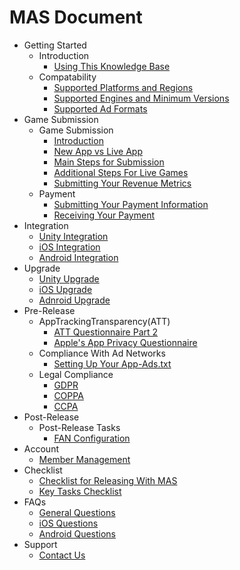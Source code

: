 # MAS Document

<!--ts-->
* Getting Started
  * Introduction
    * [Using This Knowledge Base](./markdowns/knowledge-base.md)
  * Compatability
    * [Supported Platforms and Regions](./markdowns/supported-platforms-regions.md)
    * [Supported Engines and Minimum Versions](./markdowns/supported-engines-minimum-versions.md)
    * [Supported Ad Formats](./markdowns/supported-ad-formats.md)
* Game Submission
  * Game Submission
    * [Introduction](./markdowns/submission-introduction.md)
    * [New App vs Live App](./markdowns/submission-newapp-vs-liveapp.md)
    * [Main Steps for Submission](./markdowns/submission-main-steps.md)
    * [Additional Steps For Live Games](./markdowns/submission-additional-steps.md)
    * [Submitting Your Revenue Metrics](./markdowns/submission-revenue-metrics.md)
  * Payment
    * [Submitting Your Payment Information](./markdowns/payment-submitting-information.md)
    * [Receiving Your Payment](./markdowns/payment-receiving.md)
* Integration
  * [Unity Integration](./markdowns/integration-unity.md)
  * [iOS Integration](./markdowns/integration-ios.md)
  * [Android Integration](./markdowns/integration-android.md)  
* Upgrade
  * [Unity Upgrade](./markdowns/upgrade-guide-unity.md)
  * [iOS Upgrade](./markdowns/upgrade-guide-ios.md)
  * [Adnroid Upgrade](./markdowns/upgrade-guide-android.md)
* Pre-Release
  * AppTrackingTransparency(ATT)
    * [ATT Questionnaire Part 2](./markdowns/ATT-questionnaire-part2.md)
    * [Apple's App Privacy Questionnaire](./markdowns/apple-app-privacy-questionnaire.md)
  * Compliance With Ad Networks
    * [Setting Up Your App-Ads.txt](./markdowns/app-ads.md)
  * Legal Compliance
    * [GDPR](./markdowns/privacy-gdpr.md)
    * [COPPA](./markdowns/privacy-coppa.md)
    * [CCPA](./markdowns/privacy-ccpa.md)
* Post-Release
  * Post-Release Tasks
    * [FAN Configuration](./markdowns/FAN-configuration.md)
* Account
  * [Member Management](./markdowns/account-member-management.md)
* Checklist
  * [Checklist for Releasing With MAS](./markdowns/checklist-releasing.md)
  * [Key Tasks Checklist](./markdowns/checklist-key-tasks.md)
* FAQs
  * [General Questions](./markdowns/questions-general.md)
  * [iOS Questions](./markdowns/questions-ios.md)
  * [Android Questions](./markdowns/questions-android.md)
* Support
  * [Contact Us](./markdowns/contact-us.md)
<!--te-->

